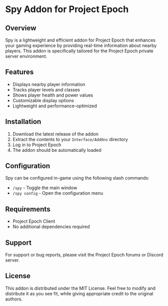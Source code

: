 # Spy Addon for Project Epoch

## Overview
Spy is a lightweight and efficient addon for Project Epoch that enhances your gaming experience by providing real-time information about nearby players. This addon is specifically tailored for the Project Epoch private server environment.

## Features
- Displays nearby player information
- Tracks player levels and classes
- Shows player health and power values
- Customizable display options
- Lightweight and performance-optimized

## Installation
1. Download the latest release of the addon
2. Extract the contents to your `Interface/AddOns` directory
3. Log in to Project Epoch
4. The addon should be automatically loaded

## Configuration
Spy can be configured in-game using the following slash commands:
- `/spy` - Toggle the main window
- `/spy config` - Open the configuration menu

## Requirements
- Project Epoch Client
- No additional dependencies required

## Support
For support or bug reports, please visit the Project Epoch forums or Discord server.

## License
This addon is distributed under the MIT License. Feel free to modify and distribute it as you see fit, while giving appropriate credit to the original authors.
